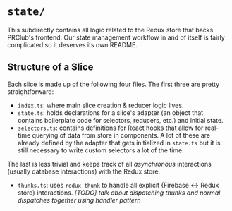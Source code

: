 # `state/`
This subdirectly contains all logic related to the Redux store that backs PRClub's frontend. Our
state management workflow in and of itself is fairly complicated so it deserves its own README.

## Structure of a Slice
Each slice is made up of the following four files. The first three are pretty straightforward:
- `index.ts`: where main slice creation & reducer logic lives.
- `state.ts`: holds declarations for a slice's adapter (an object that contains boilerplate code
  for selectors, reducers, etc.) and initial state.
- `selectors.ts`: contains definitions for React
  hooks that allow for real-time querying of data from store in components. A lot of these are
  already defined by the adapter that gets initialized in `state.ts` but it is still necessary to
  write custom selectors a lot of the time.

The last is less trivial and keeps track of all *asynchronous* interactions (usually database
interactions) with the Redux store.
- `thunks.ts`: uses `redux-thunk` to handle all explicit {Firebase <-> Redux store} interactions.
  *[TODO] talk about dispatching thunks and normal dispatches together using handler pattern*

